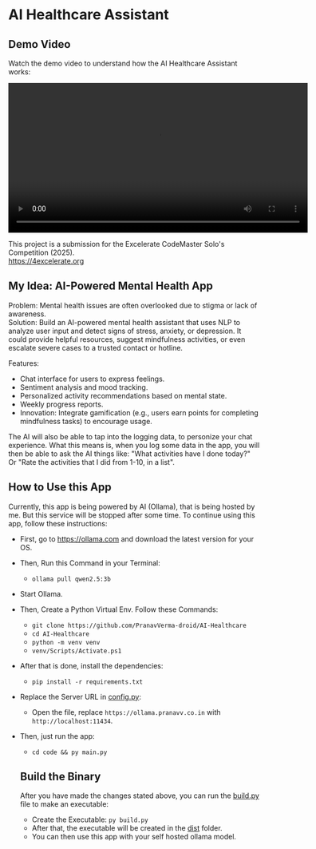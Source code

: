 # AI Healthcare Assistant

## Demo Video

Watch the demo video to understand how the AI Healthcare Assistant works:

<video width="600" controls>
  <source src="./images/demo.mp4" type="video/mp4">
  Your browser does not support the video tag.
</video>

This project is a submission for the Excelerate CodeMaster Solo's Competition (2025). <br>
https://4excelerate.org

## My Idea: AI-Powered Mental Health App

Problem: Mental health issues are often overlooked due to stigma or lack of awareness.<br>
Solution: Build an AI-powered mental health assistant that uses NLP to analyze user input and detect signs of stress, anxiety, or depression. It could provide helpful resources, suggest mindfulness activities, or even escalate severe cases to a trusted contact or hotline.<br>

Features:<br>
- Chat interface for users to express feelings.
- Sentiment analysis and mood tracking.
- Personalized activity recommendations based on mental state.
- Weekly progress reports.
- Innovation: Integrate gamification (e.g., users earn points for completing mindfulness tasks) to encourage usage.

The AI will also be able to tap into the logging data, to personize your chat experience. What this means is, when you log some data in the app, you will then be able to ask the AI things like: "What activities have I done today?" Or "Rate the activities that I did from 1-10, in a list".

## How to Use this App

Currently, this app is being powered by AI (Ollama), that is being hosted by me. But this service will be stopped after some time. To continue using this app, follow these instructions:

- First, go to https://ollama.com and download the latest version for your OS.
- Then, Run this Command in your Terminal:
  - ```ollama pull qwen2.5:3b```
- Start Ollama.
- Then, Create a Python Virtual Env. Follow these Commands:
  - ```git clone https://github.com/PranavVerma-droid/AI-Healthcare```
  - ```cd AI-Healthcare```
  - ```python -m venv venv```
  - ```venv/Scripts/Activate.ps1```
- After that is done, install the dependencies:
  - ```pip install -r requirements.txt```
- Replace the Server URL in [config.py](code/config.py):
  - Open the file, replace `https://ollama.pranavv.co.in` with `http://localhost:11434`.
- Then, just run the app:
  - ```cd code && py main.py```


  ## Build the Binary

  After you have made the changes stated above, you can run the [build.py](code/build.py) file to make an executable:

  - Create the Executable: ```py build.py```
  - After that, the executable will be created in the [dist](code/dist) folder.
  - You can then use this app with your self hosted ollama model.



